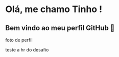 # Olá, me chamo Tinho ! 

## Bem vindo ao meu perfil GitHub 👋

foto de perfil 

teste a hr do desafio
